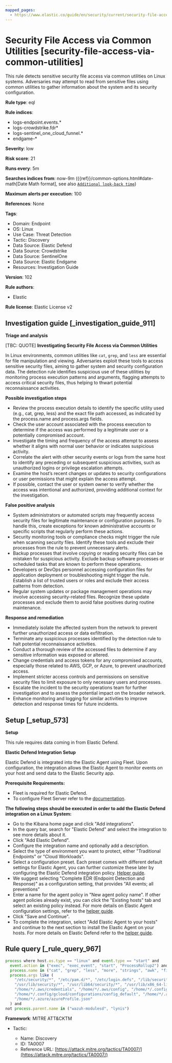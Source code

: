 ```yaml
---
mapped_pages:
  - https://www.elastic.co/guide/en/security/current/security-file-access-via-common-utilities.html
---
```


# Security File Access via Common Utilities [security-file-access-via-common-utilities]

This rule detects sensitive security file access via common utilities on Linux systems. Adversaries may attempt to read from sensitive files using common utilities to gather information about the system and its security configuration.

**Rule type**: eql

**Rule indices**:

* logs-endpoint.events.*
* logs-crowdstrike.fdr*
* logs-sentinel_one_cloud_funnel.*
* endgame-*

**Severity**: low

**Risk score**: 21

**Runs every**: 5m

**Searches indices from**: now-9m ({{ref}}/common-options.html#date-math[Date Math format], see also [`Additional look-back time`](docs-content://solutions/security/detect-and-alert/create-detection-rule.md#rule-schedule))

**Maximum alerts per execution**: 100

**References**: None

**Tags**:

* Domain: Endpoint
* OS: Linux
* Use Case: Threat Detection
* Tactic: Discovery
* Data Source: Elastic Defend
* Data Source: Crowdstrike
* Data Source: SentinelOne
* Data Source: Elastic Endgame
* Resources: Investigation Guide

**Version**: 102

**Rule authors**:

* Elastic

**Rule license**: Elastic License v2

## Investigation guide [_investigation_guide_911]

**Triage and analysis**

[TBC: QUOTE]
**Investigating Security File Access via Common Utilities**

In Linux environments, common utilities like `cat`, `grep`, and `less` are essential for file manipulation and viewing. Adversaries exploit these tools to access sensitive security files, aiming to gather system and security configuration data. The detection rule identifies suspicious use of these utilities by monitoring process execution patterns and arguments, flagging attempts to access critical security files, thus helping to thwart potential reconnaissance activities.

**Possible investigation steps**

* Review the process execution details to identify the specific utility used (e.g., cat, grep, less) and the exact file path accessed, as indicated by the process.name and process.args fields.
* Check the user account associated with the process execution to determine if the access was performed by a legitimate user or a potentially compromised account.
* Investigate the timing and frequency of the access attempt to assess whether it aligns with normal user behavior or indicates suspicious activity.
* Correlate the alert with other security events or logs from the same host to identify any preceding or subsequent suspicious activities, such as unauthorized logins or privilege escalation attempts.
* Examine the host’s recent changes or updates to security configurations or user permissions that might explain the access attempt.
* If possible, contact the user or system owner to verify whether the access was intentional and authorized, providing additional context for the investigation.

**False positive analysis**

* System administrators or automated scripts may frequently access security files for legitimate maintenance or configuration purposes. To handle this, create exceptions for known administrative accounts or specific scripts that regularly perform these actions.
* Security monitoring tools or compliance checks might trigger the rule when scanning security files. Identify these tools and exclude their processes from the rule to prevent unnecessary alerts.
* Backup processes that involve copying or reading security files can be mistaken for suspicious activity. Exclude backup software processes or scheduled tasks that are known to perform these operations.
* Developers or DevOps personnel accessing configuration files for application deployment or troubleshooting might trigger the rule. Establish a list of trusted users or roles and exclude their access patterns from detection.
* Regular system updates or package management operations may involve accessing security-related files. Recognize these update processes and exclude them to avoid false positives during routine maintenance.

**Response and remediation**

* Immediately isolate the affected system from the network to prevent further unauthorized access or data exfiltration.
* Terminate any suspicious processes identified by the detection rule to halt potential reconnaissance activities.
* Conduct a thorough review of the accessed files to determine if any sensitive information was exposed or altered.
* Change credentials and access tokens for any compromised accounts, especially those related to AWS, GCP, or Azure, to prevent unauthorized access.
* Implement stricter access controls and permissions on sensitive security files to limit exposure to only necessary users and processes.
* Escalate the incident to the security operations team for further investigation and to assess the potential impact on the broader network.
* Enhance monitoring and logging for similar activities to improve detection and response times for future incidents.


## Setup [_setup_573]

**Setup**

This rule requires data coming in from Elastic Defend.

**Elastic Defend Integration Setup**

Elastic Defend is integrated into the Elastic Agent using Fleet. Upon configuration, the integration allows the Elastic Agent to monitor events on your host and send data to the Elastic Security app.

**Prerequisite Requirements:**

* Fleet is required for Elastic Defend.
* To configure Fleet Server refer to the [documentation](docs-content://reference/ingestion-tools/fleet/fleet-server.md).

**The following steps should be executed in order to add the Elastic Defend integration on a Linux System:**

* Go to the Kibana home page and click "Add integrations".
* In the query bar, search for "Elastic Defend" and select the integration to see more details about it.
* Click "Add Elastic Defend".
* Configure the integration name and optionally add a description.
* Select the type of environment you want to protect, either "Traditional Endpoints" or "Cloud Workloads".
* Select a configuration preset. Each preset comes with different default settings for Elastic Agent, you can further customize these later by configuring the Elastic Defend integration policy. [Helper guide](docs-content://solutions/security/configure-elastic-defend/configure-an-integration-policy-for-elastic-defend.md).
* We suggest selecting "Complete EDR (Endpoint Detection and Response)" as a configuration setting, that provides "All events; all preventions"
* Enter a name for the agent policy in "New agent policy name". If other agent policies already exist, you can click the "Existing hosts" tab and select an existing policy instead. For more details on Elastic Agent configuration settings, refer to the [helper guide](docs-content://reference/ingestion-tools/fleet/agent-policy.md).
* Click "Save and Continue".
* To complete the integration, select "Add Elastic Agent to your hosts" and continue to the next section to install the Elastic Agent on your hosts. For more details on Elastic Defend refer to the [helper guide](docs-content://solutions/security/configure-elastic-defend/install-elastic-defend.md).


## Rule query [_rule_query_967]

```js
process where host.os.type == "linux" and event.type == "start" and
  event.action in ("exec", "exec_event", "start", "ProcessRollup2") and
  process.name in ("cat", "grep", "less", "more", "strings", "awk", "find", "xargs") and
  process.args like (
    "/etc/security/*", "/etc/pam.d/*", "/etc/login.defs", "/lib/security/*", "/lib64/security/*",
    "/usr/lib/security/*", "/usr/lib64/security/*", "/usr/lib/x86_64-linux-gnu/security/*",
    "/home/*/.aws/credentials", "/home/*/.aws/config", "/home/*/.config/gcloud/*credentials.json",
    "/home/*/.config/gcloud/configurations/config_default", "/home/*/.azure/accessTokens.json",
    "/home/*/.azure/azureProfile.json"
  ) and
not process.parent.name in ("wazuh-modulesd", "lynis")
```

**Framework**: MITRE ATT&CKTM

* Tactic:

    * Name: Discovery
    * ID: TA0007
    * Reference URL: [https://attack.mitre.org/tactics/TA0007/](https://attack.mitre.org/tactics/TA0007/)



